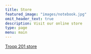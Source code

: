 ```yaml
---
title: Store
featured_image: "images/notebook.jpg"
omit_header_text: true
description: Visit our online store
type: page
menu: main
---
```


[Troop 201 store](https://store.aztroop201.org)

